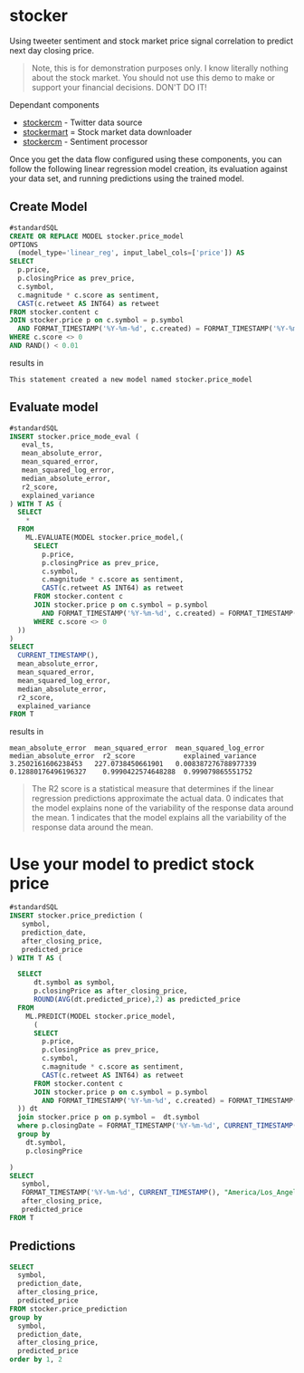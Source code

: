 # stocker

Using tweeter sentiment and stock market price signal correlation to predict next day closing price.

> Note, this is for demonstration purposes only. I know literally nothing about the stock market. You should not use this demo to make or support your financial decisions. DON'T DO IT!

Dependant components

* [stockercm](https://github.com/mchmarny/stockercm) - Twitter data source
* [stockermart](https://github.com/mchmarny/stockermart) = Stock market data downloader
* [stockercm](https://github.com/mchmarny/stockercm) - Sentiment processor

Once you get the data flow configured using these components, you can follow the following linear regression model creation, its evaluation against your data set, and running predictions using the trained model.

## Create Model

```sql
#standardSQL
CREATE OR REPLACE MODEL stocker.price_model
OPTIONS
  (model_type='linear_reg', input_label_cols=['price']) AS
SELECT
  p.price,
  p.closingPrice as prev_price,
  c.symbol,
  c.magnitude * c.score as sentiment,
  CAST(c.retweet AS INT64) as retweet
FROM stocker.content c
JOIN stocker.price p on c.symbol = p.symbol
  AND FORMAT_TIMESTAMP('%Y-%m-%d', c.created) = FORMAT_TIMESTAMP('%Y-%m-%d', p.quotedAt)
WHERE c.score <> 0
AND RAND() < 0.01
```

results in

```shell
This statement created a new model named stocker.price_model
```


## Evaluate model

```sql
#standardSQL
INSERT stocker.price_mode_eval (
   eval_ts,
   mean_absolute_error,
   mean_squared_error,
   mean_squared_log_error,
   median_absolute_error,
   r2_score,
   explained_variance
) WITH T AS (
  SELECT
    *
  FROM
    ML.EVALUATE(MODEL stocker.price_model,(
      SELECT
        p.price,
        p.closingPrice as prev_price,
        c.symbol,
        c.magnitude * c.score as sentiment,
        CAST(c.retweet AS INT64) as retweet
      FROM stocker.content c
      JOIN stocker.price p on c.symbol = p.symbol
        AND FORMAT_TIMESTAMP('%Y-%m-%d', c.created) = FORMAT_TIMESTAMP('%Y-%m-%d', p.quotedAt)
      WHERE c.score <> 0
  ))
)
SELECT
  CURRENT_TIMESTAMP(),
  mean_absolute_error,
  mean_squared_error,
  mean_squared_log_error,
  median_absolute_error,
  r2_score,
  explained_variance
FROM T
```

results in

```shell
mean_absolute_error	 mean_squared_error	 mean_squared_log_error	 median_absolute_error	r2_score            explained_variance
3.2502161606238453   227.0738450661901   0.008387276788977339    0.12880176496196327    0.9990422574648288  0.999079865551752
```

> The R2 score is a statistical measure that determines if the linear regression predictions approximate the actual data. 0 indicates that the model explains none of the variability of the response data around the mean. 1 indicates that the model explains all the variability of the response data around the mean.

# Use your model to predict stock price

```sql
#standardSQL
INSERT stocker.price_prediction (
   symbol,
   prediction_date,
   after_closing_price,
   predicted_price
) WITH T AS (

  SELECT
      dt.symbol as symbol,
      p.closingPrice as after_closing_price,
      ROUND(AVG(dt.predicted_price),2) as predicted_price
  FROM
    ML.PREDICT(MODEL stocker.price_model,
      (
      SELECT
        p.price,
        p.closingPrice as prev_price,
        c.symbol,
        c.magnitude * c.score as sentiment,
        CAST(c.retweet AS INT64) as retweet
      FROM stocker.content c
      JOIN stocker.price p on c.symbol = p.symbol
        AND FORMAT_TIMESTAMP('%Y-%m-%d', c.created) = FORMAT_TIMESTAMP('%Y-%m-%d', p.quotedAt)
  )) dt
  join stocker.price p on p.symbol =  dt.symbol
  where p.closingDate = FORMAT_TIMESTAMP('%Y-%m-%d', CURRENT_TIMESTAMP(), "America/Los_Angeles")
  group by
    dt.symbol,
    p.closingPrice

)
SELECT
   symbol,
   FORMAT_TIMESTAMP('%Y-%m-%d', CURRENT_TIMESTAMP(), "America/Los_Angeles"),
   after_closing_price,
   predicted_price
FROM T
```

## Predictions

```sql
SELECT
  symbol,
  prediction_date,
  after_closing_price,
  predicted_price
FROM stocker.price_prediction
group by
  symbol,
  prediction_date,
  after_closing_price,
  predicted_price
order by 1, 2
```